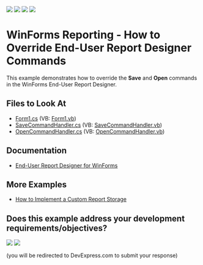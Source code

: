 <!-- default badges list -->
![](https://img.shields.io/endpoint?url=https://codecentral.devexpress.com/api/v1/VersionRange/128604989/22.2.3%2B)
[![](https://img.shields.io/badge/Open_in_DevExpress_Support_Center-FF7200?style=flat-square&logo=DevExpress&logoColor=white)](https://supportcenter.devexpress.com/ticket/details/E4354)
[![](https://img.shields.io/badge/📖_How_to_use_DevExpress_Examples-e9f6fc?style=flat-square)](https://docs.devexpress.com/GeneralInformation/403183)
[![](https://img.shields.io/badge/💬_Leave_Feedback-feecdd?style=flat-square)](#does-this-example-address-your-development-requirementsobjectives)
<!-- default badges end -->
# WinForms Reporting - How to Override End-User Report Designer Commands


This example demonstrates how to override the **Save** and **Open** commands in the WinForms End-User Report Designer.

## Files to Look At

* [Form1.cs](./CS/CustomSavingEUD/Form1.cs) (VB: [Form1.vb](./VB/CustomSavingEUD/Form1.vb))
* [SaveCommandHandler.cs](./CS/CustomSavingEUD/SaveCommandHandler.cs) (VB: [SaveCommandHandler.vb](./VB/CustomSavingEUD/SaveCommandHandler.vb))
* [OpenCommandHandler.cs](./CS/CustomSavingEUD/OpenCommandHandler.cs) (VB: [OpenCommandHandler.vb](./VB/CustomSavingEUD/OpenCommandHandler.vb))

## Documentation

* [End-User Report Designer for WinForms](https://docs.devexpress.com/XtraReports/10715/winforms-reporting/end-user-report-designer-for-winforms)

## More Examples

* [How to Implement a Custom Report Storage](https://github.com/DevExpress-Examples/reporting-winforms-custom-report-storage)





<!-- feedback -->
## Does this example address your development requirements/objectives?

[<img src="https://www.devexpress.com/support/examples/i/yes-button.svg"/>](https://www.devexpress.com/support/examples/survey.xml?utm_source=github&utm_campaign=reporting-winforms-designer-override-commands&~~~was_helpful=yes) [<img src="https://www.devexpress.com/support/examples/i/no-button.svg"/>](https://www.devexpress.com/support/examples/survey.xml?utm_source=github&utm_campaign=reporting-winforms-designer-override-commands&~~~was_helpful=no)

(you will be redirected to DevExpress.com to submit your response)
<!-- feedback end -->

